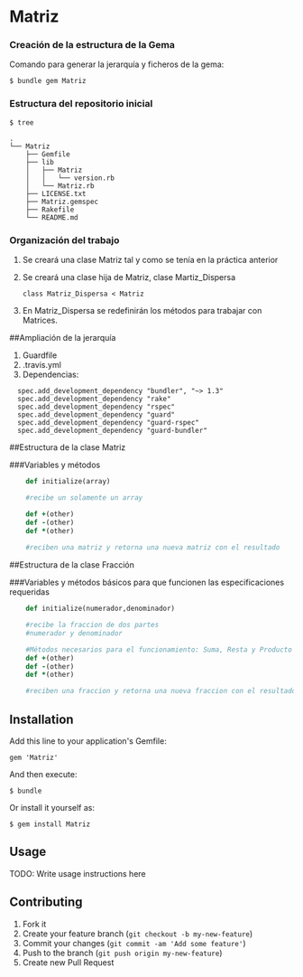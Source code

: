 # Matriz

### Creación de la estructura de la Gema

Comando para generar la jerarquía y ficheros de la gema:

`$ bundle gem Matriz`

### Estructura del repositorio inicial

```	
$ tree

.
└── Matriz
	├── Gemfile
	├── lib
	│   ├── Matriz
	│   │   └── version.rb
	│   └── Matriz.rb
	├── LICENSE.txt
	├── Matriz.gemspec
	├── Rakefile
	└── README.md
```

### Organización del trabajo

1. Se creará una clase Matriz tal y como se tenía en la práctica anterior
2. Se creará una clase hija de Matriz, clase Martiz_Dispersa

	`class Matriz_Dispersa < Matriz` 
3. En Matriz_Dispersa se redefinirán los métodos para trabajar con Matrices.


##Ampliación de la jerarquía

1. Guardfile
2. .travis.yml
3. Dependencias:

```
  spec.add_development_dependency "bundler", "~> 1.3"
  spec.add_development_dependency "rake"
  spec.add_development_dependency "rspec"
  spec.add_development_dependency "guard"
  spec.add_development_dependency "guard-rspec"
  spec.add_development_dependency "guard-bundler"
```

##Estructura de la clase Matriz

###Variables y métodos

```ruby
	def initialize(array)

	#recibe un solamente un array

	def +(other)
	def -(other)
	def *(other)
	
	#reciben una matriz y retorna una nueva matriz con el resultado
```

##Estructura de la clase Fracción

###Variables y métodos básicos para que funcionen las especificaciones requeridas

```ruby
	def initialize(numerador,denominador)

	#recibe la fraccion de dos partes
	#numerador y denominador

	#Métodos necesarios para el funcionamiento: Suma, Resta y Producto
	def +(other)
	def -(other)
	def *(other)

	#reciben una fraccion y retorna una nueva fraccion con el resultado
```

## Installation

Add this line to your application's Gemfile:

    gem 'Matriz'

And then execute:

    $ bundle

Or install it yourself as:

    $ gem install Matriz

## Usage

TODO: Write usage instructions here

## Contributing

1. Fork it
2. Create your feature branch (`git checkout -b my-new-feature`)
3. Commit your changes (`git commit -am 'Add some feature'`)
4. Push to the branch (`git push origin my-new-feature`)
5. Create new Pull Request
